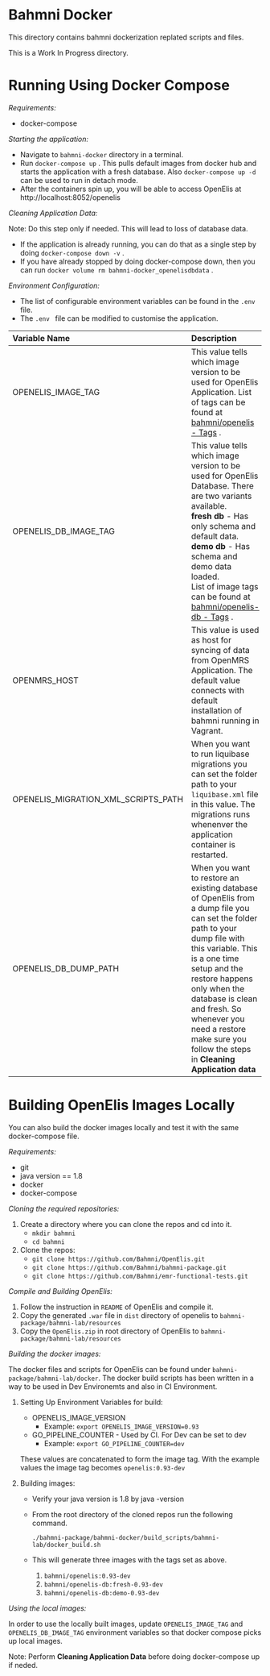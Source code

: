 Bahmni Docker
===============

This directory contains bahmni dockerization replated scripts and files.

This is a Work In Progress directory.

# Running Using Docker Compose

*Requirements:*

* docker-compose

*Starting the application:*
* Navigate to `bahmni-docker` directory in a terminal.
* Run `docker-compose up` .
    This pulls default images from docker hub and starts the application with a fresh database. Also `docker-compose up -d` can be used to run in detach mode.
* After the containers spin up, you will be able to access OpenElis at http://localhost:8052/openelis

*Cleaning Application Data:*

Note: Do this step only if needed. This will lead to loss of database data.
* If the application is already running, you can do that as a single step by doing `docker-compose down -v` .
* If you have already stopped by doing docker-compose down, then you can run `docker volume rm bahmni-docker_openelisdbdata` .

*Environment Configuration:*
* The list of configurable environment variables can be found in the `.env` file.
* The `.env ` file can be modified to customise the application.


| Variable Name                         | Description   |
| :-------------------------------------|:------------- |
| OPENELIS_IMAGE_TAG | This value tells which image version to  be used for OpenElis Application. List of tags can be found at [bahmni/openelis - Tags](https://hub.docker.com/r/bahmni/openelis/tags) . |
| OPENELIS_DB_IMAGE_TAG | This value tells which image version to be used for OpenElis Database. There are two variants available. <br>**fresh db** - Has only schema and default data.<br>**demo db** - Has schema and demo data loaded.  <br>List of image tags can be found at [bahmni/openelis-db - Tags](https://hub.docker.com/r/bahmni/openelis-db/tags) .    |
| OPENMRS_HOST | This value is used as host for syncing of data from OpenMRS Application. The default value connects with default installation of bahmni running in Vagrant.      |
| OPENELIS_MIGRATION_XML_SCRIPTS_PATH   | When you want to run liquibase migrations you can set the folder path to your `liquibase.xml` file in this value. The migrations runs whenenver the application container is restarted. |
| OPENELIS_DB_DUMP_PATH | When you want to restore an existing database of OpenElis from a dump file you can set the folder path to your dump file with this variable. This is a one time setup and the restore happens only when the database is clean and fresh. So whenever you need a restore make sure you follow the steps in **Cleaning Application data**  |


# Building OpenElis Images Locally
You can also build the docker images locally and test it with the same docker-compose file.

*Requirements:*
* git
* java version == 1.8
* docker
* docker-compose

*Cloning the required repositories:*
1. Create a directory where you can clone the repos and cd into it.
    * `mkdir bahmni`
    * `cd bahmni`
2. Clone the repos:
    * `git clone https://github.com/Bahmni/OpenElis.git`
    * `git clone https://github.com/Bahmni/bahmni-package.git`
    * `git clone https://github.com/Bahmni/emr-functional-tests.git`

*Compile and Building OpenElis:*
1. Follow the instruction in `README` of OpenElis and compile it.
2. Copy the generated `.war` file in `dist` directory of openelis to `bahmni-package/bahmni-lab/resources`
3. Copy the `OpenElis.zip` in root directory of OpenElis to `bahmni-package/bahmni-lab/resources`

*Building the docker images:*

The docker files and scripts for OpenElis can be found under `bahmni-package/bahmni-lab/docker`.
The docker build scripts has been written in a way to be used in Dev Environemts and also in CI Environment.
1. Setting Up Environment Variables for build:
    * OPENELIS_IMAGE_VERSION
        * Example: `export OPENELIS_IMAGE_VERSION=0.93`
    * GO_PIPELINE_COUNTER - Used by CI. For Dev can be set to dev
        * Example: `export GO_PIPELINE_COUNTER=dev`

    These values are concatenated to form the image tag. With the example values the image tag becomes `openelis:0.93-dev`
2. Building images:
    * Verify your java version is 1.8 by java -version
    * From the root directory of the cloned repos run the following command.

         `./bahmni-package/bahmni-docker/build_scripts/bahmni-lab/docker_build.sh`
    * This will generate three images with the tags set as above.
        1. `bahmni/openelis:0.93-dev`
        2. `bahmni/openelis-db:fresh-0.93-dev`
        3. `bahmni/openelis-db:demo-0.93-dev`

*Using the local images:*

In order to use the locally built images, update `OPENELIS_IMAGE_TAG` and `OPENELIS_DB_IMAGE_TAG` environment variables so that docker compose picks up local images.

Note: Perform **Cleaning Application Data** before doing docker-compose up if neded.

